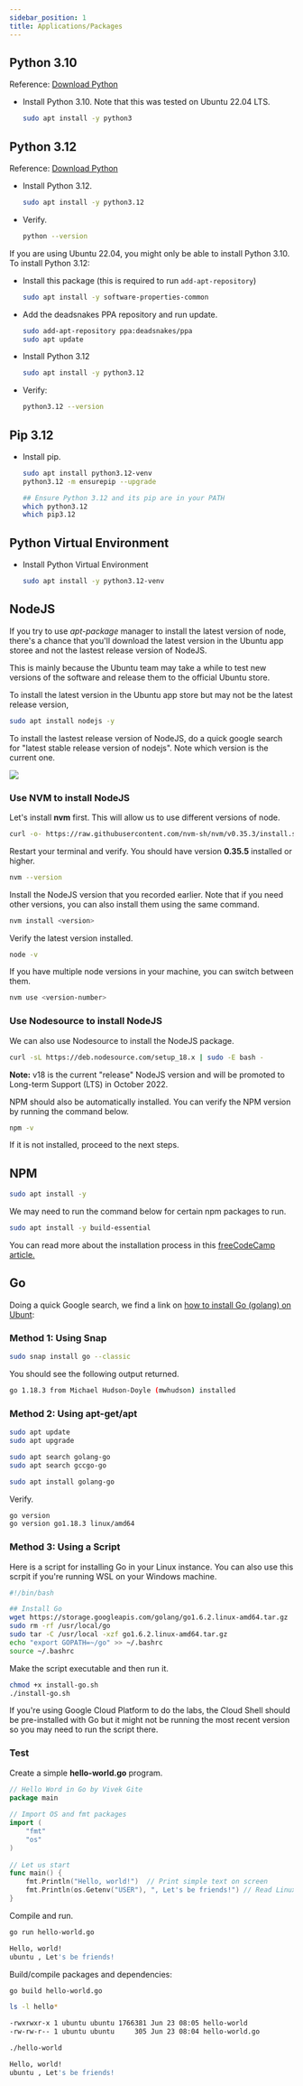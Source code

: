 ```yaml
---
sidebar_position: 1
title: Applications/Packages
---
```


## Python 3.10

Reference: [Download Python](https://www.python.org/downloads/) 

- Install Python 3.10. Note that this was tested on Ubuntu 22.04 LTS.

    ```bash
    sudo apt install -y python3
    ```

## Python 3.12 

Reference: [Download Python](https://www.python.org/downloads/) 

- Install Python 3.12.

    ```bash
    sudo apt install -y python3.12
    ``` 

- Verify.

    ```bash
    python --version 
    ```

If you are using Ubuntu 22.04, you might only be able to install Python 3.10.
To install Python 3.12:

- Install this package (this is required to run `add-apt-repository`)

    ```bash
    sudo apt install -y software-properties-common
    ```

- Add the deadsnakes PPA repository and run update.

    ```bash
    sudo add-apt-repository ppa:deadsnakes/ppa
    sudo apt update
    ```
    
- Install Python 3.12

    ```bash 
    sudo apt install -y python3.12
    ```

- Verify:

    ```bash
    python3.12 --version
    ```


## Pip 3.12

- Install pip.

    ```bash
    sudo apt install python3.12-venv
    python3.12 -m ensurepip --upgrade

    ## Ensure Python 3.12 and its pip are in your PATH
    which python3.12
    which pip3.12
    ```

## Python Virtual Environment  

- Install Python Virtual Environment 

    ```bash
    sudo apt install -y python3.12-venv 
    ```



## NodeJS

If you try to use *apt-package* manager to install the latest version of node, there's a chance that you'll download the latest version in the Ubuntu app storee and not the lastest release version of NodeJS.

This is mainly because the Ubuntu team may take a while to test new versions of the software and release them to the official Ubuntu store. 

To install the latest version in the Ubuntu app store but may not be the latest release version,

```bash
sudo apt install nodejs -y 
```

To install the lastest release version of NodeJS, do a quick google search for "latest stable release version of nodejs". Note which version is the current one.

<div class='img-center'>

![](/img/docs/lab13currentversionofnodejs.png)

</div>

### Use NVM to install NodeJS

Let's install **nvm** first. This will allow us to use different versions of node.

```bash
curl -o- https://raw.githubusercontent.com/nvm-sh/nvm/v0.35.3/install.sh | bash 
```

Restart your terminal and verify. You should have version **0.35.5** installed or higher.

```bash
nvm --version 
```

Install the NodeJS version that you recorded earlier. Note that if you need other versions, you can also install them using the same command.

```bash
nvm install <version> 
```

Verify the latest version installed.

```bash
node -v 
```

If you have multiple node versions in your machine, you can switch between them.

```bash
nvm use <version-number> 
```

### Use Nodesource to install NodeJS

We can also use Nodesource to install the NodeJS package.

```bash
curl -sL https://deb.nodesource.com/setup_18.x | sudo -E bash - 
```

**Note:** v18 is the current "release" NodeJS version and will be promoted to Long-term Support (LTS) in October 2022.

NPM should also be automatically installed. You can verify the NPM version by running the command below. 

```bash
npm -v
```

If it is not installed, proceed to  the next steps.

## NPM

```bash
sudo apt install -y 
```

We may need to run the command below for certain npm packages to run.

```bash 
sudo apt install -y build-essential
```

You can read more about the installation process in this [freeCodeCamp article.](https://www.freecodecamp.org/news/how-to-install-node-js-on-ubuntu-and-update-npm-to-the-latest-version/)



## Go 

Doing a quick Google search, we find a link on [how to install Go (golang) on Ubunt](https://www.cyberciti.biz/faq/how-to-install-gol-ang-on-ubuntu-linux/):

### Method 1: Using Snap 

```bash
sudo snap install go --classic 
```
You should see the following output returned.
```bash
go 1.18.3 from Michael Hudson-Doyle (mwhudson) installed 
```

### Method 2: Using apt-get/apt

```bash
sudo apt update
sudo apt upgrade 
```
```bash
sudo apt search golang-go
sudo apt search gccgo-go 
```
```bash
sudo apt install golang-go 
```

Verify.
```bash
go version
go version go1.18.3 linux/amd64 
```

### Method 3: Using a Script 

Here is a script for installing Go in your Linux instance. You can also use this scrpit if you're running WSL on your Windows machine.

```bash
#!/bin/bash

## Install Go
wget https://storage.googleapis.com/golang/go1.6.2.linux-amd64.tar.gz
sudo rm -rf /usr/local/go
sudo tar -C /usr/local -xzf go1.6.2.linux-amd64.tar.gz
echo "export GOPATH=~/go" >> ~/.bashrc
source ~/.bashrc 
```

Make the script executable and then run it.

```bash
chmod +x install-go.sh 
./install-go.sh 
```

If you're using Google Cloud Platform to do the labs, the Cloud Shell should be pre-installed with Go but it might not be running the most recent version so you may need to run the script there.

### Test

Create a simple **hello-world.go** program.

```go
// Hello Word in Go by Vivek Gite
package main
 
// Import OS and fmt packages
import ( 
	"fmt" 
	"os" 
)
 
// Let us start
func main() {
    fmt.Println("Hello, world!")  // Print simple text on screen
    fmt.Println(os.Getenv("USER"), ", Let's be friends!") // Read Linux $USER environment variable 
} 
```

Compile and run.
```bash
go run hello-world.go 

Hello, world!
ubuntu , Let's be friends!
```

Build/compile packages and dependencies:
```bash
go build hello-world.go
```
```bash
ls -l hello*

-rwxrwxr-x 1 ubuntu ubuntu 1766381 Jun 23 08:05 hello-world
-rw-rw-r-- 1 ubuntu ubuntu     305 Jun 23 08:04 hello-world.go
```
```bash
./hello-world

Hello, world!
ubuntu , Let's be friends!
```


